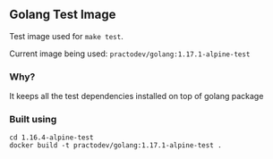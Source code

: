 ## Golang Test Image

Test image used for `make test`.

Current image being used: `practodev/golang:1.17.1-alpine-test`

### Why?
It keeps all the test dependencies installed on top of golang package

### Built using
```
cd 1.16.4-alpine-test
docker build -t practodev/golang:1.17.1-alpine-test .
```
